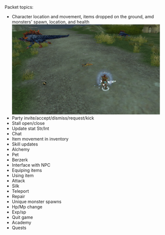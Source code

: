 Packet topics:
- Character location and movement, items dropped on the ground, amd monsters' spawn, location, and health
![Test](silkroad2.jpg)
- Party invite/accept/dismiss/request/kick
- Stall open/close
- Update stat Str/Int
- Chat
- Item movement in inventory
- Skill updates
- Alchemy
- Pet
- Berzerk
- Interface with NPC
- Equiping items
- Using item
- Attack
- Silk
- Teleport
- Repair
- Unique monster spawns
- Hp/Mp change
- Exp/sp
- Quit game
- Academy
- Quests

